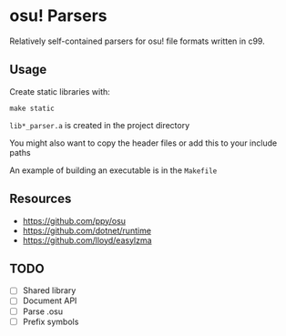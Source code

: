 
# osu! Parsers

Relatively self-contained parsers for osu! file formats written in c99.

## Usage

Create static libraries with:

```console
make static
```

`lib*_parser.a` is created in the project directory

You might also want to copy the header files or add this to your include paths

An example of building an executable is in the `Makefile`

## Resources

- https://github.com/ppy/osu
- https://github.com/dotnet/runtime
- https://github.com/lloyd/easylzma

## TODO

- [ ] Shared library
- [ ] Document API
- [ ] Parse .osu
- [ ] Prefix symbols
